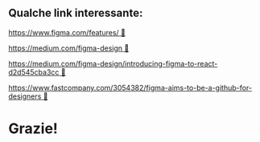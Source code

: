 
## Qualche link interessante:

[https://www.figma.com/features/ 🔗](https://www.figma.com/features/)

[https://medium.com/figma-design 🔗](https://medium.com/figma-design)

[https://medium.com/figma-design/introducing-figma-to-react-d2d545cba3cc 🔗](https://medium.com/figma-design/introducing-figma-to-react-d2d545cba3cc)

[https://www.fastcompany.com/3054382/figma-aims-to-be-a-github-for-designers 🔗](https://www.fastcompany.com/3054382/figma-aims-to-be-a-github-for-designers)

# Grazie!
